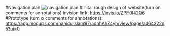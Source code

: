 #Navigation plan 
![navigation plan](https://user-images.githubusercontent.com/25248857/34075010-588c09a2-e2b2-11e7-9048-2f746a645575.png)
#inital rough design of website(turn on comments for annotations) invision link:
https://invis.io/ZPF0I42Q6
#Prototype (turn o comments for annotations): https://app.moqups.com/nahidulislam97/adhhAhZ4yh/view/page/ad64222d5?ui=0

